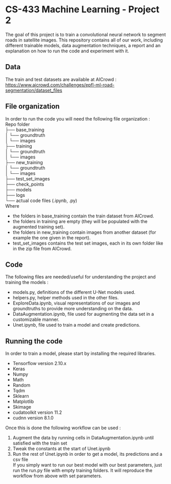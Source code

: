 # CS-433 Machine Learning - Project 2
The goal of this project is to train a convolutional neural network to segment roads in satellite images. This repository contains all of our work, including different trainable models, data augmentation techniques, a report and an explanation on how to run the code and experiment with it.  
## Data  
The train and test datasets are available at AICrowd : https://www.aicrowd.com/challenges/epfl-ml-road-segmentation/dataset_files  
## File organization  
In order to run the code you will need the following file organization :   
Repo folder    
├── base_training  
│   └── groundtruth    
│   └── images  
├── training  
│   └── groundtruth  
│   └── images  
├── new_training  
│   └── groundtruth  
│   └── images  
├── test_set_images  
├── check_points  
├── models  
├── logs  
└── actual code files (.ipynb, .py)  
Where   
- the folders in base_training contain the train dataset from AICrowd.  
- the folders in training are empty (they will be populated with the augmented training set).  
- the folders in new_training contain images from another dataset (for example the one given in the report).  
- test_set_images contains the test set images, each in its own folder like in the zip file from AICrowd.  
## Code  
The following files are needed/useful for understanding the project and training the models :  
- models.py, definitions of the different U-Net models used.  
- helpers.py, helper methods used in the other files.  
- ExploreData.ipynb, visual representations of our images and groundtruths to provide more understanding on the data.  
- DataAugmentation.ipynb, file used for augmenting the data set in a customizable manner.  
- Unet.ipynb, file used to train a model and create predictions.  
## Running the code  
In order to train a model, please start by installing the required libraries.
- Tensorflow version 2.10.x
- Keras
- Numpy
- Math
- Random
- Tqdm
- Sklearn
- Matplotlib
- Skimage
- cudatoolkit version 11.2
- cudnn version 8.1.0  

Once this is done the following workflow can be used :   
1) Augment the data by running cells in DataAugmentation.ipynb until satisfied with the train set  
2) Tweak the constants at the start of Unet.ipynb  
3) Run the rest of Unet.ipynb in order to get a model, its predictions and a csv file  
If you simply want to run our best model with our best parameters, just run the run.py file with empty training folders. It will reproduce the workflow from above with set parameters.  
